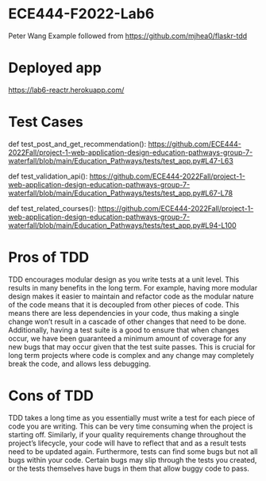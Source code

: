 # ECE444-F2022-Lab6
Peter Wang
Example followed from https://github.com/mjhea0/flaskr-tdd 

# Deployed app
https://lab6-reactr.herokuapp.com/

# Test Cases
def test_post_and_get_recommendation():
https://github.com/ECE444-2022Fall/project-1-web-application-design-education-pathways-group-7-waterfall/blob/main/Education_Pathways/tests/test_app.py#L47-L63

def test_validation_api():
https://github.com/ECE444-2022Fall/project-1-web-application-design-education-pathways-group-7-waterfall/blob/main/Education_Pathways/tests/test_app.py#L67-L78

def test_related_courses():
https://github.com/ECE444-2022Fall/project-1-web-application-design-education-pathways-group-7-waterfall/blob/main/Education_Pathways/tests/test_app.py#L94-L100

# Pros of TDD
TDD encourages modular design as you write tests at a unit level. This results in many benefits in the long term. For example, having more modular design makes it easier to maintain and refactor code as the modular nature of the code means that it is decoupled from other pieces of code. This means there are less dependencies in your code, thus making a single change won’t result in a cascade of other changes that need to be done. Additionally, having a test suite is a good to ensure that when changes occur, we have been guaranteed a minimum amount of coverage for any new bugs that may occur given that the test suite passes. This is crucial for long term projects where code is complex and any change may completely break the code, and allows less debugging.
# Cons of TDD
TDD takes a long time as you essentially must write a test for each piece of code you are writing. This can be very time consuming when the project is starting off. Similarly, if your quality requirements change throughout the project’s lifecycle, your code will have to reflect that and as a result tests need to be updated again. Furthermore, tests can find some bugs but not all bugs within your code. Certain bugs may slip through the tests you created, or the tests themselves have bugs in them that allow buggy code to pass. 
